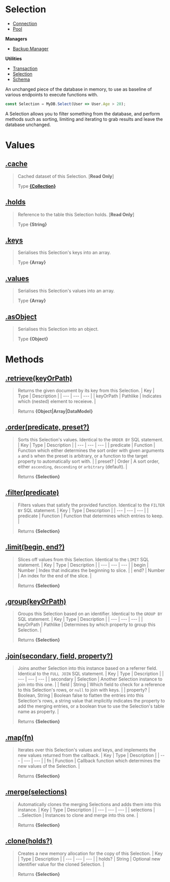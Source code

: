 
# Selection

* [Connection](https://github.com/QSmally/QDB/blob/v4/Documentation/Connection.md)
* [Pool](https://github.com/QSmally/QDB/blob/v4/Documentation/Pool.md)

**Managers**
* [Backup Manager](https://github.com/QSmally/QDB/blob/v4/Documentation/Manager.md)

**Utilities**
* [Transaction](https://github.com/QSmally/QDB/blob/v4/Documentation/Transaction.md)
* [Selection](https://github.com/QSmally/QDB/blob/v4/Documentation/Selection.md)
* [Schema](https://github.com/QSmally/QDB/blob/v4/Documentation/Schema.md)

An unchanged piece of the database in memory, to use as baseline of various endpoints to execute functions with.
```js
const Selection = MyDB.Select(User => User.Age > 20);
```

A Selection allows you to filter something from the database, and perform methods such as sorting, limiting and iterating to grab results and leave the database unchanged.



# Values
## [.cache](https://github.com/QSmally/QDB/blob/v4/lib/Utility/Selection.js#L16)
> Cached dataset of this Selection. [**Read Only**]
>
> Type **[{Collection}](https://github.com/QSmally/Qulity/blob/master/Documentation/Collection.md)**

## [.holds](https://github.com/QSmally/QDB/blob/v4/lib/Utility/Selection.js#L31)
> Reference to the table this Selection holds. [**Read Only**]
>
> Type **{String}**

## [.keys](https://github.com/QSmally/QDB/blob/v4/lib/Utility/Selection.js#L44)
> Serialises this Selection's keys into an array.
>
> Type **{Array}**

## [.values](https://github.com/QSmally/QDB/blob/v4/lib/Utility/Selection.js#L53)
> Serialises this Selection's values into an array.
>
> Type **{Array}**

## [.asObject](https://github.com/QSmally/QDB/blob/v4/lib/Utility/Selection.js#L62)
> Serialises this Selection into an object.
>
> Type **{Object}**

# Methods
## [.retrieve(keyOrPath)](https://github.com/QSmally/QDB/blob/v4/lib/Utility/Selection.js#L72)
> Returns the given document by its key from this Selection.
> | Key | Type | Description |
> | --- | --- | --- |
> | keyOrPath | Pathlike | Indicates which (nested) element to receieve. |
>
> Returns **{Object|Array|DataModel}** 

## [.order(predicate, preset?)](https://github.com/QSmally/QDB/blob/v4/lib/Utility/Selection.js#L114)
> Sorts this Selection's values. Identical to the `ORDER BY` SQL statement.
> | Key | Type | Description |
> | --- | --- | --- |
> | predicate | Function | Function which either determines the sort order with given arguments `a` and `b` when the preset is arbitrary, or a function to the target property to automatically sort with. |
> | preset? | Order | A sort order, either `ascending`, `descending` or `arbitrary` (default). |
>
> Returns **{Selection}** 

## [.filter(predicate)](https://github.com/QSmally/QDB/blob/v4/lib/Utility/Selection.js#L133)
> Filters values that satisfy the provided function. Identical to the `FILTER BY` SQL statement.
> | Key | Type | Description |
> | --- | --- | --- |
> | predicate | Function | Function that determines which entries to keep. |
>
> Returns **{Selection}** 

## [.limit(begin, end?)](https://github.com/QSmally/QDB/blob/v4/lib/Utility/Selection.js#L151)
> Slices off values from this Selection. Identical to the `LIMIT` SQL statement.
> | Key | Type | Description |
> | --- | --- | --- |
> | begin | Number | Index that indicates the beginning to slice. |
> | end? | Number | An index for the end of the slice. |
>
> Returns **{Selection}** 

## [.group(keyOrPath)](https://github.com/QSmally/QDB/blob/v4/lib/Utility/Selection.js#L174)
> Groups this Selection based on an identifier. Identical to the `GROUP BY` SQL statement.
> | Key | Type | Description |
> | --- | --- | --- |
> | keyOrPath | Pathlike | Determines by which property to group this Selection. |
>
> Returns **{Selection}** 

## [.join(secondary, field, property?)](https://github.com/QSmally/QDB/blob/v4/lib/Utility/Selection.js#L201)
> Joins another Selection into this instance based on a referrer field. Identical to the `FULL JOIN` SQL statement.
> | Key | Type | Description |
> | --- | --- | --- |
> | secondary | Selection | Another Selection instance to join into this one. |
> | field | String | Which field to check for a reference to this Selection's rows, or `null` to join with keys. |
> | property? | Boolean, String | Boolean false to flatten the entries into this Selection's rows, a string value that implicitly indicates the property to add the merging entries, or a boolean true to use the Selection's table name as property. |
>
> Returns **{Selection}** 

## [.map(fn)](https://github.com/QSmally/QDB/blob/v4/lib/Utility/Selection.js#L235)
> Iterates over this Selection's values and keys, and implements the new values returned from the callback.
> | Key | Type | Description |
> | --- | --- | --- |
> | fn | Function | Callback function which determines the new values of the Selection. |
>
> Returns **{Selection}** 

## [.merge(selections)](https://github.com/QSmally/QDB/blob/v4/lib/Utility/Selection.js#L250)
> Automatically clones the merging Selections and adds them into this instance.
> | Key | Type | Description |
> | --- | --- | --- |
> | selections | ...Selection | Instances to clone and merge into this one. |
>
> Returns **{Selection}** 

## [.clone(holds?)](https://github.com/QSmally/QDB/blob/v4/lib/Utility/Selection.js#L265)
> Creates a new memory allocation for the copy of this Selection.
> | Key | Type | Description |
> | --- | --- | --- |
> | holds? | String | Optional new identifier value for the cloned Selection. |
>
> Returns **{Selection}** 
